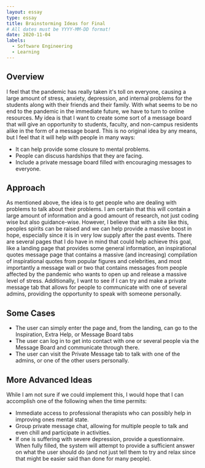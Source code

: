 ```yaml
---
layout: essay
type: essay
title: Brainstorming Ideas for Final
# All dates must be YYYY-MM-DD format!
date: 2020-11-04
labels:
  - Software Engineering
  - Learning
---
```


## Overview
I feel that the pandemic has really taken it's toll on everyone, causing a large amount of stress, anxiety, depression, and internal problems for the students along with their friends and their family. With what seems to be no end to the pandemic in the immediate future, we have to turn to online resources. My idea is that I want to create some sort of a message board that will give an opportunity to students, faculty, and non-campus residents alike in the form of a message board. This is no original idea by any means, but I feel that it will help with people in many ways:
- It can help provide some closure to mental problems.
- People can discuss hardships that they are facing.
- Include a private message board filled with encouraging messages to everyone.

## Approach
As mentioned above, the idea is to get people who are dealing with problems to talk about their problems. I am certain that this will contain a large amount of information and a good amount of research, not just coding wise but also guidance-wise. However, I believe that with a site like this, peoples spirits can be raised and we can help provide a massive boost in hope, especially since it is in very low supply after the past events. There are several pages that I do have in mind that could help achieve this goal, like a landing page that provides some general information, an inspirational quotes message page that contains a massive (and increasing) compilation of inspirational quotes from popular figures and celebrities, and most importantly a message wall or two that contains messages from people affected by the pandemic who wants to open up and release a massive level of stress. Additionally, I want to see if I can try and make a private message tab that allows for people to communicate with one of several admins, providing the opportunity to speak with someone personally.

## Some Cases
- The user can simply enter the page and, from the landing, can go to the Inspiration, Extra Help, or Message Board tabs
- The user can log in to get into contact with one or several people via the Message Board and communicate through there.
- The user can visit the Private Message tab to talk with one of the admins, or one of the other users personally.

## More Advanced Ideas
While I am not sure if we could implement this, I would hope that I can accomplish one of the following when the time permits:
- Immediate access to professional therapists who can possibly help in improving ones mental state.
- Group private message chat, allowing for multiple people to talk and even chill and participate in activities.
- If one is suffering with severe depression, provide a questionnaire. When fully filled, the system will attempt to provide a sufficient answer on what the user should do (and not just tell them to try and relax since that might be easier said than done for many people).